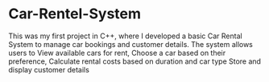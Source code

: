 # Car-Rentel-System
This was my first project in C++, where I developed a basic Car Rental System to manage car bookings and customer details. The system allows users to  View available cars for rent, Choose a car based on their preference, Calculate rental costs based on duration and car type Store and display customer details
